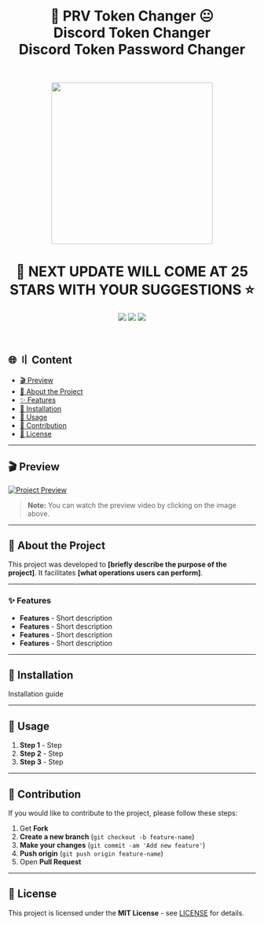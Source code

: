 <a id="top"></a>
<h1 align="center">
💎 PRV Token Changer 😐                                                      
    <br>      Discord Token Changer
    <br>  Discord Token Password Changer
</h1>
<br>
<p align="center"> 
  <kbd>
<img src="FOTO" width="328"></img>
  </kbd>
</p>

<h1 align="center">
💎 NEXT UPDATE WILL COME AT 25 STARS WITH YOUR SUGGESTIONS ⭐
</h1>

<p align="center">
<img src="https://img.shields.io/github/last-commit/Reeronia37/PRV_Token_Changer?style=flat">
<img src="https://img.shields.io/github/stars/Reeronia37/PRV_Token_Changer?color=brightgreen">
<img src="https://img.shields.io/github/forks/Reeronia37/PRV_Token_Changer?color=brightgreen">
</p>
<br>

## 🌐 〢 Content

- [🎬 Preview](#preview)
- [📌 About the Project](#atheproject)
- [✨ Features](#features)
- [🚀 Installation](#installation)
- [📌 Usage](#usage)
- [🤝 Contribution](#contribution)
- [📜 License](#license)

<a id="preview"></a>

---

## 🎬 Preview

[![Project Preview](preview.png)](https://www.youtube.com/watch?v=video_link)

> **Note:** You can watch the preview video by clicking on the image above.

<a id="atheproject"></a>

---

## 📌 About the Project

This project was developed to **[briefly describe the purpose of the project]**. It facilitates **[what operations users can perform]**.

<a id="features"></a>

---

### ✨ Features
- **Features** - Short description
- **Features** - Short description
- **Features** - Short description
- **Features** - Short description

<a id="installation"></a>

---

## 🚀 Installation

Installation guide

<a id="usage"></a>

---

## 📌 Usage

1. **Step 1** - Step
2. **Step 2** - Step
3. **Step 3** - Step

<a id="contribution"></a>

---

## 🤝 Contribution

If you would like to contribute to the project, please follow these steps:

1. Get **Fork**
2. **Create a new branch** (`git checkout -b feature-name`)
3. **Make your changes** (`git commit -am 'Add new feature'`)
4. **Push origin** (`git push origin feature-name`)
5. Open **Pull Request**

<a id="license"></a>

---

## 📜 License

This project is licensed under the **MIT License** - see [LICENSE](LICENSE) for details.
